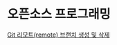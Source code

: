 # 오픈소스 프로그래밍

[Git 리모트(remote) 브랜치 생성 및 삭제](https://trustyoo86.github.io/git/2017/11/28/git-remote-branch-create.html)